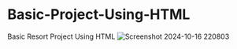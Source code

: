 # Basic-Project-Using-HTML
Basic Resort Project Using HTML
![Screenshot 2024-10-16 220803](https://github.com/user-attachments/assets/5cee5219-1b7b-4662-abe7-97fa26fb0219)
